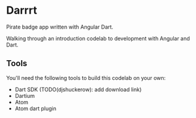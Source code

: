 # Darrrt
Pirate badge app written with Angular Dart.

Walking through an introduction codelab to development with Angular and Dart.

## Tools
You'll need the following tools to build this codelab on your own:
 - Dart SDK (TODO(djshuckerow): add download link)
 - Dartium
 - Atom
 - Atom dart plugin
